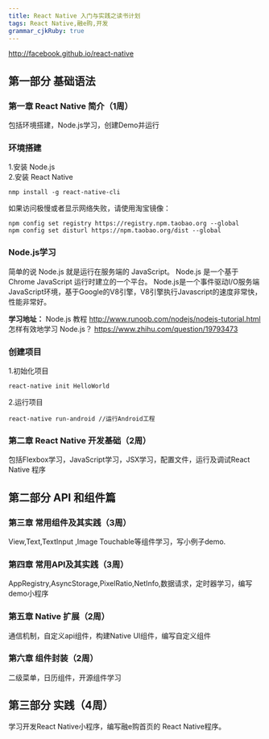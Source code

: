 ```yaml
---
title: React Native 入门与实践之读书计划
tags: React Native,融e购,开发
grammar_cjkRuby: true
---
```


http://facebook.github.io/react-native


## 第一部分  基础语法
### 第一章  React Native 简介（1周）
包括环境搭建，Node.js学习，创建Demo并运行
### 环境搭建
1.安装 Node.js  
2.安装 React Native  
```
nmp install -g react-native-cli
```
如果访问极慢或者显示网络失败，请使用淘宝镜像：
```
npm config set registry https://registry.npm.taobao.org --global
npm config set disturl https://npm.taobao.org/dist --global
```
### Node.js学习
简单的说 Node.js 就是运行在服务端的 JavaScript。
Node.js 是一个基于Chrome JavaScript 运行时建立的一个平台。
Node.js是一个事件驱动I/O服务端JavaScript环境，基于Google的V8引擎，V8引擎执行Javascript的速度非常快，性能非常好。


**学习地址：**
Node.js 教程
http://www.runoob.com/nodejs/nodejs-tutorial.html
怎样有效地学习 Node.js？
https://www.zhihu.com/question/19793473


### 创建项目
1.初始化项目
```
react-native init HelloWorld
```
2.运行项目
```
react-native run-android //运行Android工程
```


### 第二章  React Native 开发基础（2周）
包括Flexbox学习，JavaScript学习，JSX学习，配置文件，运行及调试React Native 程序

## 第二部分  API 和组件篇
### 第三章  常用组件及其实践（3周）
View,Text,TextInput ,Image Touchable等组件学习，写小例子demo.
### 第四章  常用API及其实践（3周）
AppRegistry,AsyncStorage,PixelRatio,NetInfo,数据请求，定时器学习，编写demo小程序
### 第五章  Native 扩展（2周）
通信机制，自定义api组件，构建Native UI组件，编写自定义组件
### 第六章 组件封装（2周）
二级菜单，日历组件，开源组件学习
## 第三部分 实践（4周）
学习开发React Native小程序，编写融e购首页的 React Native程序。
